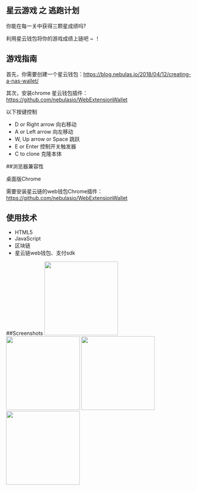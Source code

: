 ## 星云游戏 之 逃跑计划

你能在每一关中获得三颗星成绩吗?

利用星云钱包将你的游戏成绩上链吧 ~ ！

## 游戏指南

首先，你需要创建一个星云钱包：https://blog.nebulas.io/2018/04/12/creating-a-nas-wallet/

其次，安装chrome 星云钱包插件：https://github.com/nebulasio/WebExtensionWallet

以下按键控制

 * D or Right arrow 向右移动
 * A or Left arrow 向左移动
 * W, Up arrow or Space 跳跃
 * E or Enter 控制开关触发器
 * C to clone 克隆本体

##浏览器兼容性

桌面版Chrome

需要安装星云链的web钱包Chrome插件：https://github.com/nebulasio/WebExtensionWallet

## 使用技术

 * HTML5
 * JavaScript
 * 区块链
 * 星云链web钱包、支付sdk


##Screenshots
<img src="http://203.76.211.220:5000/img/screenshot-1.png" height="200" />&nbsp;
<img src="http://203.76.211.220:5000/img/screenshot-2.png" height="200" />
<img src="http://203.76.211.220:5000/img/screenshot-3.png" height="200" />&nbsp;
<img src="http://203.76.211.220:5000/img/screenshot-4.png" height="200" />